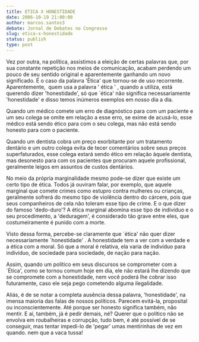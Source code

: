 ```yaml
---
title: ETICA X HONESTIDADE
date: 2006-10-19 21:00:00
author: marcos.santos3
debate: Jornal de Debates no Congresso
slug: etica-x-honestidade
status: publish 
type: post
---
```


Vez por outra, na política, assistimos a eleição de certas palavras que, por sua constante repetição nos meios de comunicação, acabam perdendo um pouco de seu sentido original e aparentemente ganhando um novo significado. É o caso da palavra 'Ética' que tornou-se de uso recorrente. Aparentemente,  quem usa a palavra ' ética ' , quando a utiliza, está querendo dizer 'honestidade', só que ´ética' não significa necessariamente 'honestidade' e disso temos inúmeros exemplos em nosso dia a dia. 


Quando um médico comete um erro de diagnóstico para com um paciente e um seu colega se omite em relação a esse erro, se exime de acusá-lo, esse médico está sendo ético para com o seu colega, mas não está sendo honesto para com o paciente. 


Quando um dentista cobra um preço exorbitante por um tratamento dentário e um outro colega evita de tecer comentários sobre seus preços superfaturados, esse colega estará sendo ético em relação àquele dentista, mas desonesto para com os pacientes que procuram aquele profissional, geralmente leigos em assuntos de custos dentários.


No meio da própria marginalidade mesmo pode-se dizer que existe um certo tipo de ética. Todos já ouviram falar, por exemplo, que aquele marginal que comete crimes como estupro contra mulheres ou crianças, geralmente sofrerá do mesmo tipo de violência dentro do cárcere, pois que seus companheiros de cela não toleram esse tipo de crime. E o que dizer do famoso 'dedo-duro'? A ética marginal abomina esse tipo de indivíduo e o seu procedimento, a 'deduragem', é considerado tão grave entre eles, que costumeiramente é punido com a morte. 


Visto dessa forma, percebe-se claramente que ´ética' não quer dizer necessariamente ´honestidade' . A honestidade tem a ver com a verdade e a ética com a moral. Só que a moral é relativa, ela varia de indivíduo para indivíduo, de sociedade para sociedade, de nação para nação. 


Assim, quando um político em seus discursos se comprometer com a ´Ética', como se tornou comum hoje em dia, ele não estará lhe dizendo que se compromete com a honestidade, nem você poderá lhe cobrar isso futuramente, caso ele seja pego cometendo alguma ilegalidade. 


Aliás, é de se notar a completa ausência dessa palavra, 'honestidade', na imensa maioria das falas de nossos políticos. Parecem evitá-la, proposital ou inconscientemente. Até porque ser honesto significa também, não mentir. E aí, também, já é pedir demais, né? Querer que o político não se envolva em roubalheiras e corrupção, tudo bem, é até possível de se conseguir, mas tentar impedi-lo de 'pegar' umas mentirinhas de vez em quando. nem que a vaca tussa! 


